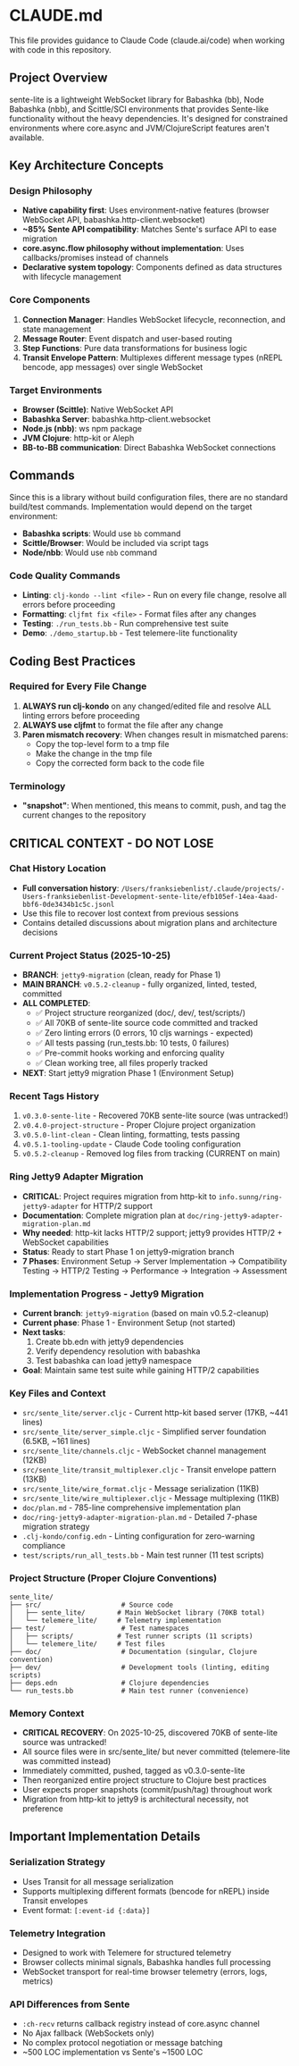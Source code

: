 # CLAUDE.md

This file provides guidance to Claude Code (claude.ai/code) when working with code in this repository.

## Project Overview

sente-lite is a lightweight WebSocket library for Babashka (bb), Node Babashka (nbb), and Scittle/SCI environments that provides Sente-like functionality without the heavy dependencies. It's designed for constrained environments where core.async and JVM/ClojureScript features aren't available.

## Key Architecture Concepts

### Design Philosophy
- **Native capability first**: Uses environment-native features (browser WebSocket API, babashka.http-client.websocket)
- **~85% Sente API compatibility**: Matches Sente's surface API to ease migration
- **core.async.flow philosophy without implementation**: Uses callbacks/promises instead of channels
- **Declarative system topology**: Components defined as data structures with lifecycle management

### Core Components
1. **Connection Manager**: Handles WebSocket lifecycle, reconnection, and state management
2. **Message Router**: Event dispatch and user-based routing
3. **Step Functions**: Pure data transformations for business logic
4. **Transit Envelope Pattern**: Multiplexes different message types (nREPL bencode, app messages) over single WebSocket

### Target Environments
- **Browser (Scittle)**: Native WebSocket API
- **Babashka Server**: babashka.http-client.websocket
- **Node.js (nbb)**: ws npm package
- **JVM Clojure**: http-kit or Aleph
- **BB-to-BB communication**: Direct Babashka WebSocket connections

## Commands

Since this is a library without build configuration files, there are no standard build/test commands. Implementation would depend on the target environment:

- **Babashka scripts**: Would use `bb` command
- **Scittle/Browser**: Would be included via script tags
- **Node/nbb**: Would use `nbb` command

### Code Quality Commands

- **Linting**: `clj-kondo --lint <file>` - Run on every file change, resolve all errors before proceeding
- **Formatting**: `cljfmt fix <file>` - Format files after any changes
- **Testing**: `./run_tests.bb` - Run comprehensive test suite
- **Demo**: `./demo_startup.bb` - Test telemere-lite functionality

## Coding Best Practices

### Required for Every File Change
1. **ALWAYS run clj-kondo** on any changed/edited file and resolve ALL linting errors before proceeding
2. **ALWAYS use cljfmt** to format the file after any change
3. **Paren mismatch recovery**: When changes result in mismatched parens:
   - Copy the top-level form to a tmp file
   - Make the change in the tmp file
   - Copy the corrected form back to the code file

### Terminology
- **"snapshot"**: When mentioned, this means to commit, push, and tag the current changes to the repository

## CRITICAL CONTEXT - DO NOT LOSE

### Chat History Location
- **Full conversation history**: `/Users/franksiebenlist/.claude/projects/-Users-franksiebenlist-Development-sente-lite/efb105ef-14ea-4aad-bbf6-0de3434b1c5c.jsonl`
- Use this file to recover lost context from previous sessions
- Contains detailed discussions about migration plans and architecture decisions

### Current Project Status (2025-10-25)
- **BRANCH**: `jetty9-migration` (clean, ready for Phase 1)
- **MAIN BRANCH**: `v0.5.2-cleanup` - fully organized, linted, tested, committed
- **ALL COMPLETED**:
  - ✅ Project structure reorganized (doc/, dev/, test/scripts/)
  - ✅ All 70KB of sente-lite source code committed and tracked
  - ✅ Zero linting errors (0 errors, 10 cljs warnings - expected)
  - ✅ All tests passing (run_tests.bb: 10 tests, 0 failures)
  - ✅ Pre-commit hooks working and enforcing quality
  - ✅ Clean working tree, all files properly tracked
- **NEXT**: Start jetty9 migration Phase 1 (Environment Setup)

### Recent Tags History
1. `v0.3.0-sente-lite` - Recovered 70KB sente-lite source (was untracked!)
2. `v0.4.0-project-structure` - Proper Clojure project organization
3. `v0.5.0-lint-clean` - Clean linting, formatting, tests passing
4. `v0.5.1-tooling-update` - Claude Code tooling configuration
5. `v0.5.2-cleanup` - Removed log files from tracking (CURRENT on main)

### Ring Jetty9 Adapter Migration
- **CRITICAL**: Project requires migration from http-kit to `info.sunng/ring-jetty9-adapter` for HTTP/2 support
- **Documentation**: Complete migration plan at `doc/ring-jetty9-adapter-migration-plan.md`
- **Why needed**: http-kit lacks HTTP/2 support; jetty9 provides HTTP/2 + WebSocket capabilities
- **Status**: Ready to start Phase 1 on jetty9-migration branch
- **7 Phases**: Environment Setup → Server Implementation → Compatibility Testing → HTTP/2 Testing → Performance → Integration → Assessment

### Implementation Progress - Jetty9 Migration
- **Current branch**: `jetty9-migration` (based on main v0.5.2-cleanup)
- **Current phase**: Phase 1 - Environment Setup (not started)
- **Next tasks**:
  1. Create bb.edn with jetty9 dependencies
  2. Verify dependency resolution with babashka
  3. Test babashka can load jetty9 namespace
- **Goal**: Maintain same test suite while gaining HTTP/2 capabilities

### Key Files and Context
- `src/sente_lite/server.cljc` - Current http-kit based server (17KB, ~441 lines)
- `src/sente_lite/server_simple.cljc` - Simplified server foundation (6.5KB, ~161 lines)
- `src/sente_lite/channels.cljc` - WebSocket channel management (12KB)
- `src/sente_lite/transit_multiplexer.cljc` - Transit envelope pattern (13KB)
- `src/sente_lite/wire_format.cljc` - Message serialization (11KB)
- `src/sente_lite/wire_multiplexer.cljc` - Message multiplexing (11KB)
- `doc/plan.md` - 785-line comprehensive implementation plan
- `doc/ring-jetty9-adapter-migration-plan.md` - Detailed 7-phase migration strategy
- `.clj-kondo/config.edn` - Linting configuration for zero-warning compliance
- `test/scripts/run_all_tests.bb` - Main test runner (11 test scripts)

### Project Structure (Proper Clojure Conventions)
```
sente_lite/
├── src/                    # Source code
│   ├── sente_lite/        # Main WebSocket library (70KB total)
│   └── telemere_lite/     # Telemetry implementation
├── test/                   # Test namespaces
│   ├── scripts/           # Test runner scripts (11 scripts)
│   └── telemere_lite/     # Test files
├── doc/                    # Documentation (singular, Clojure convention)
├── dev/                    # Development tools (linting, editing scripts)
├── deps.edn                # Clojure dependencies
└── run_tests.bb            # Main test runner (convenience)
```

### Memory Context
- **CRITICAL RECOVERY**: On 2025-10-25, discovered 70KB of sente-lite source was untracked!
- All source files were in src/sente_lite/ but never committed (telemere-lite was committed instead)
- Immediately committed, pushed, tagged as v0.3.0-sente-lite
- Then reorganized entire project structure to Clojure best practices
- User expects proper snapshots (commit/push/tag) throughout work
- Migration from http-kit to jetty9 is architectural necessity, not preference

## Important Implementation Details

### Serialization Strategy
- Uses Transit for all message serialization
- Supports multiplexing different formats (bencode for nREPL) inside Transit envelopes
- Event format: `[:event-id {:data}]`

### Telemetry Integration
- Designed to work with Telemere for structured telemetry
- Browser collects minimal signals, Babashka handles full processing
- WebSocket transport for real-time browser telemetry (errors, logs, metrics)

### API Differences from Sente
- `:ch-recv` returns callback registry instead of core.async channel
- No Ajax fallback (WebSockets only)
- No complex protocol negotiation or message batching
- ~500 LOC implementation vs Sente's ~1500 LOC